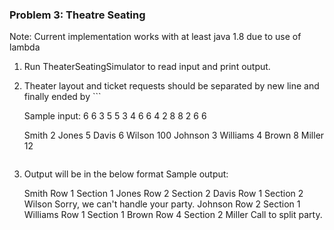 ### Problem 3: Theatre Seating

Note: Current implementation works with at least java 1.8 due to use of lambda

1. Run TheaterSeatingSimulator to read input and print output.
2. Theater layout and ticket requests should be separated by new line and finally ended by ```

	Sample input:
	6 6
	3 5 5 3
	4 6 6 4
	2 8 8 2
	6 6
	
	Smith 2
	Jones 5
	Davis 6
	Wilson 100
	Johnson 3
	Williams 4
	Brown 8
	Miller 12
	```
3. Output will be in the below format
	Sample output:
	
	Smith Row 1 Section 1
	Jones Row 2 Section 2
	Davis Row 1 Section 2
	Wilson Sorry, we can't handle your party.
	Johnson Row 2 Section 1
	Williams Row 1 Section 1
	Brown Row 4  Section 2
	Miller Call to split party.